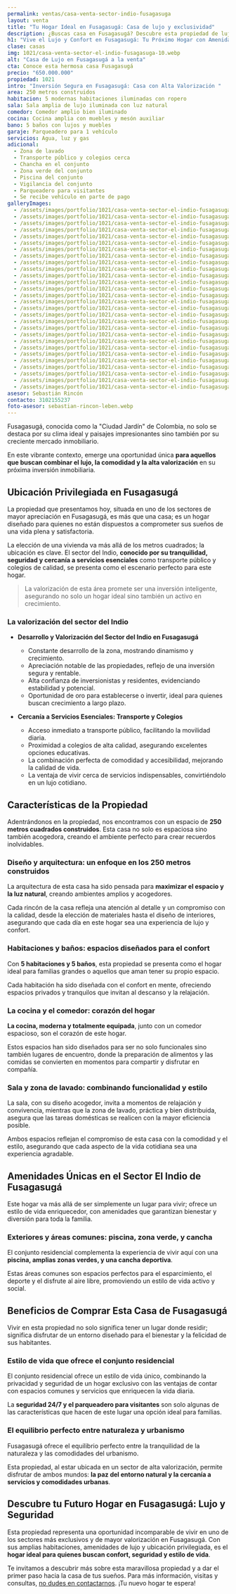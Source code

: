 ```yaml
---
permalink: ventas/casa-venta-sector-indio-fusagasuga
layout: venta
title: "Tu Hogar Ideal en Fusagasugá: Casa de lujo y exclusividad"
description: ¿Buscas casa en Fusagasugá? Descubre esta propiedad de lujo con amenidades únicas. ¡Agenda tu visita hoy! Contacta con LEBEN inmobiliaria para comprarla
h1: "Vive el Lujo y Confort en Fusagasugá: Tu Próximo Hogar con Amenidades Exclusivas"
clase: casas
img: 1021/casa-venta-sector-el-indio-fusagasuga-10.webp
alt: "Casa de Lujo en Fusagasugá a la venta"
cta: Conoce esta hermosa casa Fusagasugá
precio: "650.000.000"
propiedad: 1021
intro: "Inversión Segura en Fusagasugá: Casa con Alta Valorización "
area: 250 metros construidos
habitacion: 5 modernas habitaciones iluminadas con ropero
sala: Sala amplia de lujo iluminada con luz natural
comedor: Comedor amplio bien iluminado
cocina: Cocina amplia con muebles y mesón auxiliar
bano: 5 baños con lujos y muebles
garaje: Parqueadero para 1 vehículo
servicios: Agua, luz y gas
adicional:
  - Zona de lavado
  - Transporte público y colegios cerca
  - Chancha en el conjunto
  - Zona verde del conjunto
  - Piscina del conjunto
  - Vigilancia del conjunto
  - Parqueadero para visitantes
  - Se recibe vehículo en parte de pago
galleryImages:
  - /assets/images/portfolio/1021/casa-venta-sector-el-indio-fusagasuga-1.webp
  - /assets/images/portfolio/1021/casa-venta-sector-el-indio-fusagasuga-2.webp
  - /assets/images/portfolio/1021/casa-venta-sector-el-indio-fusagasuga-3.webp
  - /assets/images/portfolio/1021/casa-venta-sector-el-indio-fusagasuga-4.webp
  - /assets/images/portfolio/1021/casa-venta-sector-el-indio-fusagasuga-5.webp
  - /assets/images/portfolio/1021/casa-venta-sector-el-indio-fusagasuga-6.webp
  - /assets/images/portfolio/1021/casa-venta-sector-el-indio-fusagasuga-7.webp
  - /assets/images/portfolio/1021/casa-venta-sector-el-indio-fusagasuga-8.webp
  - /assets/images/portfolio/1021/casa-venta-sector-el-indio-fusagasuga-9.webp
  - /assets/images/portfolio/1021/casa-venta-sector-el-indio-fusagasuga-10.webp
  - /assets/images/portfolio/1021/casa-venta-sector-el-indio-fusagasuga-11.webp
  - /assets/images/portfolio/1021/casa-venta-sector-el-indio-fusagasuga-13.webp
  - /assets/images/portfolio/1021/casa-venta-sector-el-indio-fusagasuga-14.webp
  - /assets/images/portfolio/1021/casa-venta-sector-el-indio-fusagasuga-15.webp
  - /assets/images/portfolio/1021/casa-venta-sector-el-indio-fusagasuga-16.webp
  - /assets/images/portfolio/1021/casa-venta-sector-el-indio-fusagasuga-17.webp
  - /assets/images/portfolio/1021/casa-venta-sector-el-indio-fusagasuga-18.webp
  - /assets/images/portfolio/1021/casa-venta-sector-el-indio-fusagasuga-19.webp
  - /assets/images/portfolio/1021/casa-venta-sector-el-indio-fusagasuga-20.webp
  - /assets/images/portfolio/1021/casa-venta-sector-el-indio-fusagasuga-21.webp
  - /assets/images/portfolio/1021/casa-venta-sector-el-indio-fusagasuga-22.webp
  - /assets/images/portfolio/1021/casa-venta-sector-el-indio-fusagasuga-23.webp
  - /assets/images/portfolio/1021/casa-venta-sector-el-indio-fusagasuga-24.webp
  - /assets/images/portfolio/1021/casa-venta-sector-el-indio-fusagasuga-25.webp
  - /assets/images/portfolio/1021/casa-venta-sector-el-indio-fusagasuga-26.webp
  - /assets/images/portfolio/1021/casa-venta-sector-el-indio-fusagasuga-27.webp
  - /assets/images/portfolio/1021/casa-venta-sector-el-indio-fusagasuga-28.webp
  - /assets/images/portfolio/1021/casa-venta-sector-el-indio-fusagasuga-29.webp
asesor: Sebastián Rincón
contacto: 3102155237
foto-asesor: sebastian-rincon-leben.webp
---
```

Fusagasugá, conocida como la "Ciudad Jardín" de Colombia, no solo se destaca por su clima ideal y paisajes impresionantes sino también por su creciente mercado inmobiliario.

En este vibrante contexto, emerge una oportunidad única **para aquellos que buscan combinar el lujo, la comodidad y la alta valorización** en su próxima inversión inmobiliaria.

## Ubicación Privilegiada en Fusagasugá

La propiedad que presentamos hoy, situada en uno de los sectores de mayor apreciación en Fusagasugá, es más que una casa; es un hogar diseñado para quienes no están dispuestos a comprometer sus sueños de una vida plena y satisfactoria.

La elección de una vivienda va más allá de los metros cuadrados; la ubicación es clave. El sector del Indio, **conocido por su tranquilidad, seguridad y cercanía a servicios esenciales** como transporte público y colegios de calidad, se presenta como el escenario perfecto para este hogar.

>La valorización de esta área promete ser una inversión inteligente, asegurando no solo un hogar ideal sino también un activo en crecimiento.

### La valorización del sector del Indio

- **Desarrollo y Valorización del Sector del Indio en Fusagasugá**
  - Constante desarrollo de la zona, mostrando dinamismo y crecimiento.
  - Apreciación notable de las propiedades, reflejo de una inversión segura y rentable.
  - Alta confianza de inversionistas y residentes, evidenciando estabilidad y potencial.
  - Oportunidad de oro para establecerse o invertir, ideal para quienes buscan crecimiento a largo plazo.

- **Cercanía a Servicios Esenciales: Transporte y Colegios**
  - Acceso inmediato a transporte público, facilitando la movilidad diaria.
  - Proximidad a colegios de alta calidad, asegurando excelentes opciones educativas.
  - La combinación perfecta de comodidad y accesibilidad, mejorando la calidad de vida.
  - La ventaja de vivir cerca de servicios indispensables, convirtiéndolo en un lujo cotidiano.

## Características de la Propiedad

Adentrándonos en la propiedad, nos encontramos con un espacio de **250 metros cuadrados construidos**. Esta casa no solo es espaciosa sino también acogedora, creando el ambiente perfecto para crear recuerdos inolvidables.

### Diseño y arquitectura: un enfoque en los 250 metros construidos

La arquitectura de esta casa ha sido pensada para **maximizar el espacio y la luz natural**, creando ambientes amplios y acogedores.

Cada rincón de la casa refleja una atención al detalle y un compromiso con la calidad, desde la elección de materiales hasta el diseño de interiores, asegurando que cada día en este hogar sea una experiencia de lujo y confort.

### Habitaciones y baños: espacios diseñados para el confort

Con **5 habitaciones y 5 baños**, esta propiedad se presenta como el hogar ideal para familias grandes o aquellos que aman tener su propio espacio.

Cada habitación ha sido diseñada con el confort en mente, ofreciendo espacios privados y tranquilos que invitan al descanso y la relajación.

### La cocina y el comedor: corazón del hogar

**La cocina, moderna y totalmente equipada**, junto con un comedor espacioso, son el corazón de este hogar.

Estos espacios han sido diseñados para ser no solo funcionales sino también lugares de encuentro, donde la preparación de alimentos y las comidas se convierten en momentos para compartir y disfrutar en compañía.

### Sala y zona de lavado: combinando funcionalidad y estilo

La sala, con su diseño acogedor, invita a momentos de relajación y convivencia, mientras que la zona de lavado, práctica y bien distribuida, asegura que las tareas domésticas se realicen con la mayor eficiencia posible.

Ambos espacios reflejan el compromiso de esta casa con la comodidad y el estilo, asegurando que cada aspecto de la vida cotidiana sea una experiencia agradable.

## Amenidades Únicas en el Sector El Indio de Fusagasugá

Este hogar va más allá de ser simplemente un lugar para vivir; ofrece un estilo de vida enriquecedor, con amenidades que garantizan bienestar y diversión para toda la familia.

### Exteriores y áreas comunes: piscina, zona verde, y cancha

El conjunto residencial complementa la experiencia de vivir aquí con una **piscina, amplias zonas verdes, y una cancha deportiva**.

Estas áreas comunes son espacios perfectos para el esparcimiento, el deporte y el disfrute al aire libre, promoviendo un estilo de vida activo y social.

## Beneficios de Comprar Esta Casa de Fusagasugá

Vivir en esta propiedad no solo significa tener un lugar donde residir; significa disfrutar de un entorno diseñado para el bienestar y la felicidad de sus habitantes.

### Estilo de vida que ofrece el conjunto residencial

El conjunto residencial ofrece un estilo de vida único, combinando la privacidad y seguridad de un hogar exclusivo con las ventajas de contar con espacios comunes y servicios que enriquecen la vida diaria.

La **seguridad 24/7 y el parqueadero para visitantes** son solo algunas de las características que hacen de este lugar una opción ideal para familias.

### El equilibrio perfecto entre naturaleza y urbanismo

Fusagasugá ofrece el equilibrio perfecto entre la tranquilidad de la naturaleza y las comodidades del urbanismo.

Esta propiedad, al estar ubicada en un sector de alta valorización, permite disfrutar de ambos mundos: **la paz del entorno natural y la cercanía a servicios y comodidades urbanas**.

## Descubre tu Futuro Hogar en Fusagasugá: Lujo y Seguridad

Esta propiedad representa una oportunidad incomparable de vivir en uno de los sectores más exclusivos y de mayor valorización en Fusagasugá. Con sus amplias habitaciones, amenidades de lujo y ubicación privilegiada, es el **hogar ideal para quienes buscan confort, seguridad y estilo de vida**.

Te invitamos a descubrir más sobre esta maravillosa propiedad y a dar el primer paso hacia la casa de tus sueños. Para más información, visitas y consultas, [no dudes en contactarnos](#asesor). ¡Tu nuevo hogar te espera!
